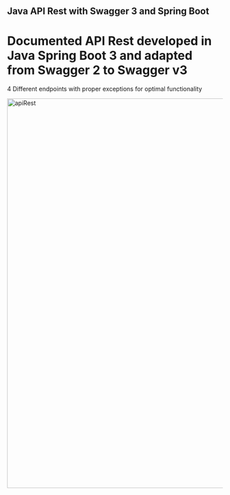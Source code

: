 ## Java API Rest with Swagger 3 and Spring Boot

# Documented API Rest developed in Java Spring Boot 3 and adapted from Swagger 2 to Swagger v3
4 Different endpoints with proper exceptions for optimal functionality

<img width="908" alt="apiRest" src="https://github.com/Jhongom/JavaApiRest/assets/69689700/ee0ef438-cb98-4f12-b2d6-42516c1f265e">
